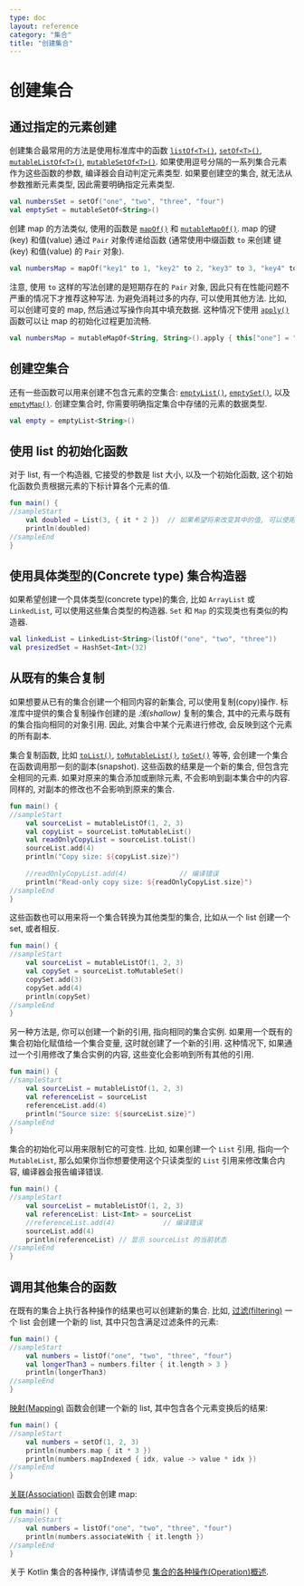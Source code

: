```yaml
---
type: doc
layout: reference
category: "集合"
title: "创建集合"
---
```


# 创建集合

## 通过指定的元素创建

创建集合最常用的方法是使用标准库中的函数 [`listOf<T>()`](/api/latest/jvm/stdlib/kotlin.collections/list-of.html), [`setOf<T>()`](/api/latest/jvm/stdlib/kotlin.collections/set-of.html), [`mutableListOf<T>()`](/api/latest/jvm/stdlib/kotlin.collections/mutable-list-of.html), [`mutableSetOf<T>()`](/api/latest/jvm/stdlib/kotlin.collections/mutable-set-of.html).
如果使用逗号分隔的一系列集合元素作为这些函数的参数, 编译器会自动判定元素类型.
如果要创建空的集合, 就无法从参数推断元素类型, 因此需要明确指定元素类型.

<div class="sample" markdown="1" theme="idea" data-highlight-only>

```kotlin
val numbersSet = setOf("one", "two", "three", "four")
val emptySet = mutableSetOf<String>()
```
</div>

创建 map 的方法类似, 使用的函数是 [`mapOf()`](/api/latest/jvm/stdlib/kotlin.collections/map-of.html) 和 [`mutableMapOf()`](/api/latest/jvm/stdlib/kotlin.collections/mutable-map-of.html).
map 的键(key) 和值(value) 通过 `Pair` 对象传递给函数 (通常使用中缀函数 `to` 来创建 键(key) 和值(value) 的 `Pair` 对象). 

<div class="sample" markdown="1" theme="idea" data-highlight-only>

```kotlin
val numbersMap = mapOf("key1" to 1, "key2" to 2, "key3" to 3, "key4" to 1)
```
</div>

注意, 使用 `to` 这样的写法创建的是短期存在的 `Pair` 对象, 因此只有在性能问题不严重的情况下才推荐这种写法.
为避免消耗过多的内存, 可以使用其他方法. 比如, 可以创建可变的 map, 然后通过写操作向其中填充数据.
这种情况下使用 [`apply()`](scope-functions.html#apply) 函数可以让 map 的初始化过程更加流畅.

<div class="sample" markdown="1" theme="idea" data-highlight-only>

```kotlin
val numbersMap = mutableMapOf<String, String>().apply { this["one"] = "1"; this["two"] = "2" }
```
</div>

## 创建空集合

还有一些函数可以用来创建不包含元素的空集合: [`emptyList()`](/api/latest/jvm/stdlib/kotlin.collections/empty-list.html), [`emptySet()`](/api/latest/jvm/stdlib/kotlin.collections/empty-set.html), 以及 [`emptyMap()`](/api/latest/jvm/stdlib/kotlin.collections/empty-map.html).
创建空集合时, 你需要明确指定集合中存储的元素的数据类型.

<div class="sample" markdown="1" theme="idea" data-highlight-only>

```kotlin
val empty = emptyList<String>()
```
</div>

## 使用 list 的初始化函数 

对于 list, 有一个构造器, 它接受的参数是 list 大小, 以及一个初始化函数, 这个初始化函数负责根据元素的下标计算各个元素的值.

<div class="sample" markdown="1" theme="idea" data-min-compiler-version="1.3">

```kotlin
fun main() {
//sampleStart
    val doubled = List(3, { it * 2 })  // 如果希望将来改变其中的值, 可以使用 MutableList
    println(doubled)
//sampleEnd
}
```
</div>

## 使用具体类型的(Concrete type) 集合构造器

如果希望创建一个具体类型(concrete type)的集合, 比如 `ArrayList` 或 `LinkedList`, 可以使用这些集合类型的构造器.
`Set` 和 `Map` 的实现类也有类似的构造器.

<div class="sample" markdown="1" theme="idea" data-highlight-only>

```kotlin
val linkedList = LinkedList<String>(listOf("one", "two", "three"))
val presizedSet = HashSet<Int>(32)
```
</div>

## 从既有的集合复制

如果想要从已有的集合创建一个相同内容的新集合, 可以使用复制(copy)操作.
标准库中提供的集合复制操作创建的是 _浅(shallow)_ 复制的集合, 其中的元素与既有的集合指向相同的对象引用.
因此, 对集合中某个元素进行修改, 会反映到这个元素的所有副本. 

集合复制函数, 比如 [`toList()`](/api/latest/jvm/stdlib/kotlin.collections/to-list.html), [`toMutableList()`](/api/latest/jvm/stdlib/kotlin.collections/to-mutable-list.html), [`toSet()`](/api/latest/jvm/stdlib/kotlin.collections/to-set.html) 等等, 会创建一个集合在函数调用那一刻的副本(snapshot).
这些函数的结果是一个新的集合, 但包含完全相同的元素.
如果对原来的集合添加或删除元素, 不会影响到副本集合中的内容. 同样的, 对副本的修改也不会影响到原来的集合.

<div class="sample" markdown="1" theme="idea" data-min-compiler-version="1.3">

```kotlin
fun main() {
//sampleStart
    val sourceList = mutableListOf(1, 2, 3)
    val copyList = sourceList.toMutableList()
    val readOnlyCopyList = sourceList.toList()
    sourceList.add(4)
    println("Copy size: ${copyList.size}")   
    
    //readOnlyCopyList.add(4)             // 编译错误
    println("Read-only copy size: ${readOnlyCopyList.size}")
//sampleEnd
}
```
</div>

这些函数也可以用来将一个集合转换为其他类型的集合, 比如从一个 list 创建一个 set, 或者相反.

<div class="sample" markdown="1" theme="idea" data-min-compiler-version="1.3">

```kotlin
fun main() {
//sampleStart
    val sourceList = mutableListOf(1, 2, 3)    
    val copySet = sourceList.toMutableSet()
    copySet.add(3)
    copySet.add(4)    
    println(copySet)
//sampleEnd
}
```
</div>

另一种方法是, 你可以创建一个新的引用, 指向相同的集合实例.
如果用一个既有的集合初始化赋值给一个集合变量, 这时就创建了一个新的引用.
这种情况下, 如果通过一个引用修改了集合实例的内容, 这些变化会影响到所有其他的引用.

<div class="sample" markdown="1" theme="idea" data-min-compiler-version="1.3">

```kotlin
fun main() {
//sampleStart
    val sourceList = mutableListOf(1, 2, 3)
    val referenceList = sourceList
    referenceList.add(4)
    println("Source size: ${sourceList.size}")
//sampleEnd
}
```
</div>

集合的初始化可以用来限制它的可变性. 比如, 如果创建一个 `List` 引用, 指向一个 `MutableList`,
那么如果你当你想要使用这个只读类型的 `List` 引用来修改集合内容, 编译器会报告编译错误.

<div class="sample" markdown="1" theme="idea" data-min-compiler-version="1.3">

```kotlin
fun main() {
//sampleStart 
    val sourceList = mutableListOf(1, 2, 3)
    val referenceList: List<Int> = sourceList
    //referenceList.add(4)            // 编译错误
    sourceList.add(4)
    println(referenceList) // 显示 sourceList 的当前状态 
//sampleEnd
}
```
</div>

## 调用其他集合的函数

在既有的集合上执行各种操作的结果也可以创建新的集合. 比如, [过滤(filtering)](collection-filtering.html) 一个 list 会创建一个新的 list, 其中只包含满足过滤条件的元素:

<div class="sample" markdown="1" theme="idea" data-min-compiler-version="1.3">

```kotlin
fun main() {
//sampleStart 
    val numbers = listOf("one", "two", "three", "four")  
    val longerThan3 = numbers.filter { it.length > 3 }
    println(longerThan3)
//sampleEnd
}
```
</div>

[映射(Mapping)](collection-transformations.html#mapping) 函数会创建一个新的 list, 其中包含各个元素变换后的结果:

<div class="sample" markdown="1" theme="idea" data-min-compiler-version="1.3">

```kotlin
fun main() {
//sampleStart 
    val numbers = setOf(1, 2, 3)
    println(numbers.map { it * 3 })
    println(numbers.mapIndexed { idx, value -> value * idx })
//sampleEnd
}
```
</div>

[关联(Association)](collection-transformations.html#association) 函数会创建 map:

<div class="sample" markdown="1" theme="idea" data-min-compiler-version="1.3">

```kotlin
fun main() {
//sampleStart
    val numbers = listOf("one", "two", "three", "four")
    println(numbers.associateWith { it.length })
//sampleEnd
}
```
</div>

关于 Kotlin 集合的各种操作, 详情请参见 [集合的各种操作(Operation)概述](collection-operations.html).
